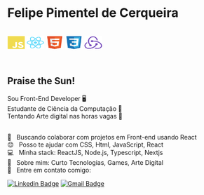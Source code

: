 # Felipe Pimentel de Cerqueira

<div style="display: inline_block"><br>
  <img align="center" alt="Rafa-Js" height="30" width="40" src="https://raw.githubusercontent.com/devicons/devicon/master/icons/javascript/javascript-plain.svg">
  <img align="center" alt="Rafa-React" height="30" width="40" src="https://raw.githubusercontent.com/devicons/devicon/master/icons/react/react-original.svg">
  <img align="center" alt="Rafa-HTML" height="30" width="40" src="https://raw.githubusercontent.com/devicons/devicon/master/icons/html5/html5-original.svg">
  <img align="center" alt="Rafa-CSS" height="30" width="40" src="https://raw.githubusercontent.com/devicons/devicon/master/icons/css3/css3-original.svg">
  <img align="center" alt="Rafa-CSS" height="30" width="40" src="https://raw.githubusercontent.com/devicons/devicon/master/icons/redux/redux-original.svg">
</div>
  
<p align="center">
  <img src="https://github.com/urielcaire/learnmd/blob/master/imgs/solaire.gif" alt=""Praise the sun!"" />
</p>

## Praise the Sun!

Sou Front-End Developer 🖥️ <br/>
Estudante de Ciência da Computação :school: <br/>
Tentando Arte digital nas horas vagas :art:

 <br/> :purple_heart: &nbsp; Buscando colaborar com projetos em Front-end usando React
 <br/> :blush: &nbsp; Posso te ajudar com CSS, Html, JavaScript, React
 <br/> :computer: &nbsp; Minha stack: ReactJS, Node.js, Typescript, Nextjs
 <br/> 💬  &nbsp; Sobre mim: Curto Tecnologias, Games, Arte Digital
 <br/> :email: &nbsp; Entre em contato comigo:
 <br/>
  
[![Linkedin Badge](https://img.shields.io/badge/-FelipePimentel-blue?style=flat-square&logo=Linkedin&logoColor=white&link=https://www.linkedin.com/in/felipidis/)](https://www.linkedin.com/in/felipidis/) 
[![Gmail Badge](https://img.shields.io/badge/-felipekdra@gmail.com-c14438?style=flat-square&logo=Gmail&logoColor=white&link=mailto:felipekdra@gmail.com)](mailto:felipekdra@gmail.com)
<br/>
